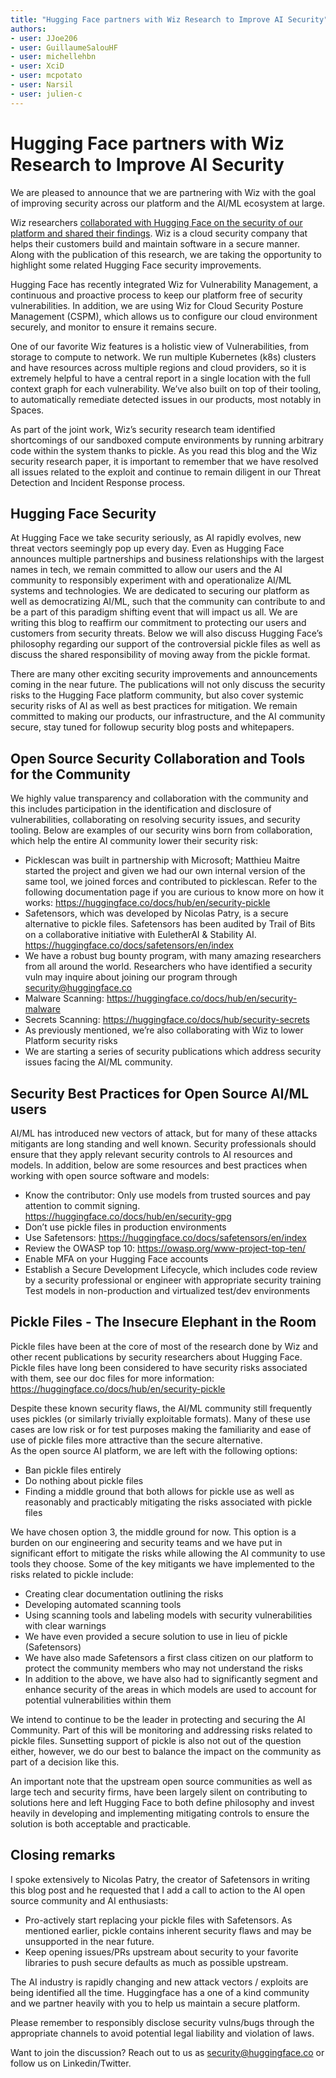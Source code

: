 ```yaml
---
title: "Hugging Face partners with Wiz Research to Improve AI Security"
authors:
- user: JJoe206
- user: GuillaumeSalouHF
- user: michellehbn
- user: XciD
- user: mcpotato
- user: Narsil
- user: julien-c
---
```


# Hugging Face partners with Wiz Research to Improve AI Security

We are pleased to announce that we are partnering with Wiz with the goal of improving security across our platform and the AI/ML ecosystem at large.

Wiz researchers [collaborated with Hugging Face on the security of our platform and shared their findings](https://www.wiz.io/blog/wiz-and-hugging-face-address-risks-to-ai-infrastructure). Wiz is a cloud security company that helps their customers build and maintain software in a secure manner. Along with the publication of this research, we are taking the opportunity to highlight some related Hugging Face security improvements.

Hugging Face has recently integrated Wiz for Vulnerability Management, a continuous and proactive process to keep our platform free of security vulnerabilities. In addition, we are using Wiz for Cloud Security Posture Management (CSPM), which allows us to configure our cloud environment securely, and monitor to ensure it remains secure.  

One of our favorite Wiz features is a holistic view of Vulnerabilities, from storage to compute to network.  We run multiple Kubernetes (k8s) clusters and have resources across multiple regions and cloud providers, so it is extremely helpful to have a central report in a single location with the full context graph for each vulnerability. We’ve also built on top of their tooling, to automatically remediate detected issues in our products, most notably in Spaces.

As part of the joint work, Wiz’s security research team identified shortcomings of our sandboxed compute environments by running arbitrary code within the system thanks to pickle.  As you read this blog and the Wiz security research paper, it is important to remember that we have resolved all issues related to the exploit and continue to remain diligent in our Threat Detection and Incident Response process.  

## Hugging Face Security

At Hugging Face we take security seriously, as AI rapidly evolves, new threat vectors seemingly pop up every day. Even as Hugging Face announces multiple partnerships and business relationships with the largest names in tech, we remain committed to allow our users and the AI community to responsibly experiment with and operationalize AI/ML systems and technologies.  We are dedicated to securing our platform as well as democratizing AI/ML, such that the community can contribute to and be a part of this paradigm shifting event that will impact us all.  We are writing this blog to reaffirm our commitment to protecting our users and customers from security threats.  Below we will also discuss Hugging Face’s philosophy regarding our support of the controversial pickle files as well as discuss the shared responsibility of moving away from the pickle format. 

There are many other exciting security improvements and announcements coming in the near future.  The publications will not only discuss the security risks to the Hugging Face platform community, but also cover systemic security risks of AI as well as best practices for mitigation.  We remain committed to making our products, our infrastructure, and the AI community secure, stay tuned for followup security blog posts and whitepapers.

## Open Source Security Collaboration and Tools for the Community

We highly value transparency and collaboration with the community and this includes participation in the identification and disclosure of vulnerabilities, collaborating on resolving security issues, and security tooling. Below are examples of our security wins born from collaboration, which help the entire AI community lower their security risk:
- Picklescan was built in partnership with Microsoft; Matthieu Maitre started the project and given we had our own internal version of the same tool, we joined forces and contributed to picklescan. Refer to the following documentation page if you are curious to know more on how it works:
https://huggingface.co/docs/hub/en/security-pickle
- Safetensors, which was developed by Nicolas Patry, is a secure alternative to pickle files. Safetensors has been audited by Trail of Bits on a collaborative initiative with EuletherAI & Stability AI.
https://huggingface.co/docs/safetensors/en/index
- We have a robust bug bounty program, with many amazing researchers from all around the world. Researchers who have identified a security vuln may inquire about joining our program through security@huggingface.co
- Malware Scanning: https://huggingface.co/docs/hub/en/security-malware
- Secrets Scanning:  https://huggingface.co/docs/hub/security-secrets
- As previously mentioned, we’re also collaborating with Wiz to lower Platform security risks 
- We are starting a series of security publications which address security issues facing the AI/ML community.

## Security Best Practices for Open Source AI/ML users

AI/ML has introduced new vectors of attack, but for many of these attacks mitigants are long standing and well known. Security professionals should ensure that they apply relevant security controls to AI resources and models. In addition, below are some resources and best practices when working with open source software and models:

- Know the contributor:  Only use models from trusted sources and pay attention to commit signing.  https://huggingface.co/docs/hub/en/security-gpg
- Don’t use pickle files in production environments
- Use Safetensors: https://huggingface.co/docs/safetensors/en/index 
- Review the OWASP top 10:  https://owasp.org/www-project-top-ten/
- Enable MFA on your Hugging Face accounts
- Establish a Secure Development Lifecycle, which includes code review by a security professional or engineer with appropriate security training
Test models in non-production and virtualized test/dev environments

## Pickle Files - The Insecure Elephant in the Room

Pickle files have been at the core of most of the research done by Wiz and other recent publications by security researchers about Hugging Face. Pickle files have long been considered to have security risks associated with them, see our doc files for more information: https://huggingface.co/docs/hub/en/security-pickle

Despite these known security flaws, the AI/ML community still frequently uses pickles (or similarly trivially exploitable formats). Many of these use cases are low risk or for test purposes making the familiarity and ease of use of pickle files more attractive than the secure alternative.  
As the open source AI platform, we are left with the following options:
- Ban pickle files entirely
- Do nothing about pickle files
- Finding a middle ground that both allows for pickle use as well as reasonably and practicably mitigating the risks associated with pickle files

We have chosen option 3, the middle ground for now. This option is a burden on our engineering and security teams and we have put in significant effort to mitigate the risks while allowing the AI community to use tools they choose. Some of the key mitigants we have implemented to the risks related to pickle include: 

- Creating clear documentation outlining the risks
- Developing automated scanning tools
- Using scanning tools and labeling models with security vulnerabilities with clear warnings
- We have even provided a secure solution to use in lieu of pickle (Safetensors)
- We have also made Safetensors a first class citizen on our platform to protect the community members who may not understand the risks
- In addition to the above, we have also had to significantly segment and enhance security of the areas in which models are used to account for potential vulnerabilities within them

We intend to continue to be the leader in protecting and securing the AI Community. Part of this will be monitoring and addressing risks related to pickle files. Sunsetting support of pickle is also not out of the question either, however, we do our best to balance the impact on the community as part of a decision like this. 

An important note that the upstream open source communities as well as large tech and security firms, have been largely silent on contributing to solutions here and left Hugging Face to both define philosophy and invest heavily in developing and implementing mitigating controls to ensure the solution is both acceptable and practicable. 

## Closing remarks

I spoke extensively to Nicolas Patry, the creator of Safetensors in writing this blog post and he requested that I add a call to action to the AI open source community and AI enthusiasts:

- Pro-actively start replacing your pickle files with Safetensors. As mentioned earlier, pickle contains inherent security flaws and may be unsupported in the near future.
- Keep opening issues/PRs upstream about security to your favorite libraries to push secure defaults as much as possible upstream. 

The AI industry is rapidly changing and new attack vectors / exploits are being identified all the time. Huggingface has a one of a kind community and we partner heavily with you to help us maintain a secure platform.  

Please remember to responsibly disclose security vulns/bugs through the appropriate channels to avoid potential legal liability and violation of laws.

Want to join the discussion?  Reach out to us as security@huggingface.co or follow us on Linkedin/Twitter.
